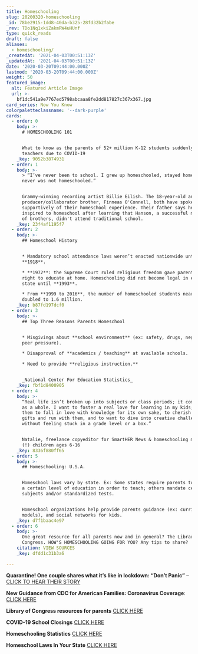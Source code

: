 ```yaml
---
title: Homeschooling
slug: 20200320-homeschooling
_id: 78be2915-1dd8-40da-b325-28fd32b2fabe
_rev: TDo1Nq1xkiZakmRW4uHUnf
type: quick_reads
draft: false
aliases:
  - homeschooling/
_createdAt: '2021-04-03T00:51:13Z'
_updatedAt: '2021-04-03T00:51:13Z'
date: '2020-03-20T09:44:00.000Z'
lastmod: '2020-03-20T09:44:00.000Z'
weight: 50
featured_image:
  alt: Featured Article Image
  url: >-
    bf1dc541a9e7767ed5798abcaaa8fe2dd817827c367x367.jpg
card_series: Now You Know
colorpaletteclassname: '--dark-purple'
cards:
  - order: 0
    body: >-
      # HOMESCHOOLING 101


      What to know as the parents of 52+ million K-12 students suddenly become
      teachers due to COVID-19
    _key: 9052b3874931
  - order: 1
    body: >-
      > “I’ve never been to school. I grew up homeschooled, stayed homeschooled,
      never was not homeschooled.”


      Grammy-winning recording artist Billie Eilish. The 18-year-old and her
      producer/collaborator brother, Finneas O'Connell, both have spoken
      supportively of their homeschool experience. Their father says he was
      inspired to homeschool after learning that Hanson, a successful music trio
      of brothers, didn't attend traditional school.
    _key: 23f4af1195f7
  - order: 2
    body: >-
      ## Homeschool History


      * Mandatory school attendance laws weren’t enacted nationwide until
      **1918**.

      * **1972**: the Supreme Court ruled religious freedom gave parents the
      right to educate at home. Homeschooling did not become legal in every
      state until **1993**.

      * From **1999 to 2016**, the number of homeschooled students nearly
      doubled to 1.6 million.
    _key: b87fd197dcf0
  - order: 3
    body: >-
      ## Top Three Reasons Parents Homeschool


      * Misgivings about **school environment** (ex: safety, drugs, negative
      peer pressure).

      * Disapproval of **academics / teaching** at available schools.

      * Need to provide **religious instruction.**


      _National Center For Education Statistics_
    _key: fbf1d8400905
  - order: 4
    body: >-
      “Real life isn’t broken up into subjects or class periods; it comes to you
      as a whole. I want to foster a real love for learning in my kids; I want
      them to fall in love with knowledge for its own sake, to cherish their
      gifts and run with them, and to want to dive into creative challenges
      without feeling stuck in a grade level or a box.”


      Natalie, freelance copyeditor for SmartHER News & homeschooling mom of 5
      (!) children ages 6-16
    _key: 8336f880ff65
  - order: 5
    body: >-
      ## Homeschooling: U.S.A.


      Homeschool laws vary by state. Ex: Some states require parents to achieve
      a certain level of education in order to teach; others mandate certain
      subjects and/or standardized tests.


      Homeschool organizations help provide parents guidance (ex: curriculum
      models), and social networks for kids.
    _key: d7f1baac4e97
  - order: 6
    body: >-
      One great resource for all parents now and in general? The Library of
      Congress. HOW'S HOMESCHOOLING GOING FOR YOU? Any tips to share?
    citation: VIEW SOURCES
    _key: dfdd1c31b3a6

---
```

**Quarantine! One couple shares what it’s like in lockdown: “Don’t Panic”** – [CLICK TO HEAR THEIR STORY](https://smarthernews.com/article/quarantined-one-couple-shares-what-its-like-in-quarantine-due-to-covid-19/)

**New Guidance from CDC for American Families: Coronavirus Coverage**: [CLICK HERE](https://smarthernews.com/article/an-update-those-over-the-age-of-60/)

**Library of Congress resources for parents** [CLICK HERE](https://blogs.loc.gov/loc/2020/03/parents-smart-fun-for-kids/)

**COVID-19 School Closings** [CLICK HERE](https://www.edweek.org/ew/section/multimedia/map-coronavirus-and-school-closures.html)

**Homeschooling Statistics** [CLICK HERE](https://nces.ed.gov/programs/digest/d18/tables/dt18_206.10.asp)

**Homeschool Laws In Your State** [CLICK HERE](https://hslda.org/content/laws/)